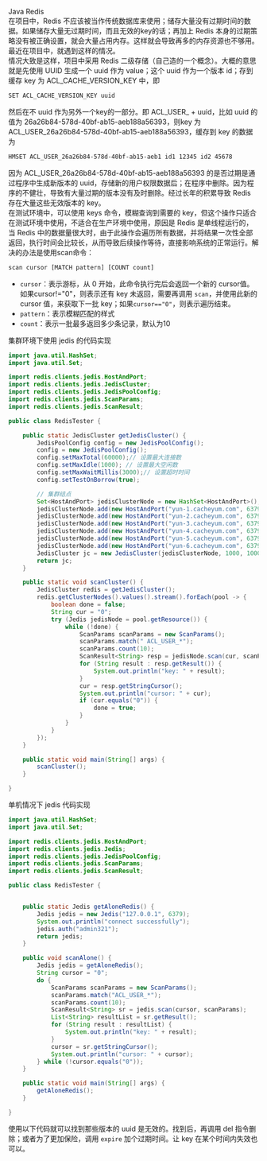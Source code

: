 Java Redis<br />在项目中，Redis 不应该被当作传统数据库来使用；储存大量没有过期时间的数据。如果储存大量无过期时间，而且无效的key的话；再加上 Redis 本身的过期策略没有被正确设置，就会大量占用内存。这样就会导致再多的内存资源也不够用。最近在项目中，就遇到这样的情况。<br />情况大致是这样，项目中采用 Redis 二级存储（自己造的一个概念）。大概的意思就是先使用 UUID 生成一个 uuid 作为 value；这个 uuid 作为一个版本 id；存到缓存 key 为 ACL_CACHE_VERSION_KEY 中，即
```bash
SET ACL_CACHE_VERSION_KEY uuid
```
然后在不 uuid 作为另外一个key的一部分。即 ACL_USER_ + uuid，比如 uuid 的值为 26a26b84-578d-40bf-ab15-aeb188a56393，则key 为ACL_USER_26a26b84-578d-40bf-ab15-aeb188a56393，缓存到 key 的数据为
```bash
HMSET ACL_USER_26a26b84-578d-40bf-ab15-aeb1 id1 12345 id2 45678
```
因为 ACL_USER_26a26b84-578d-40bf-ab15-aeb188a56393 的是否过期是通过程序中生成新版本的 uuid，存储新的用户权限数据后；在程序中删除。因为程序的不健壮，导致有大量过期的版本没有及时删除。经过长年的积累导致 Redis 存在大量这些无效版本的 key。<br />在测试环境中，可以使用 keys 命令，模糊查询到需要的 key，但这个操作只适合在测试环境中使用，不适合在生产环境中使用，原因是 Redis 是单线程运行的，当 Redis 中的数据量很大时，由于此操作会遍历所有数据，并将结果一次性全部返回，执行时间会比较长，从而导致后续操作等待，直接影响系统的正常运行。解决的办法是使用scan命令：
```bash
scan cursor [MATCH pattern] [COUNT count]
```

- `cursor`：表示游标，从 0 开始，此命令执行完后会返回一个新的 cursor值。如果cursor!="0"，则表示还有 key 未返回，需要再调用 `scan`，并使用此新的 cursor 值，来获取下一批 key；如果`cursor=="0"`，则表示遍历结束。
- `pattern`：表示模糊匹配的样式
- `count`：表示一批最多返回多少条记录，默认为10

集群环境下使用 jedis 的代码实现
```java
import java.util.HashSet;
import java.util.Set;

import redis.clients.jedis.HostAndPort;
import redis.clients.jedis.JedisCluster;
import redis.clients.jedis.JedisPoolConfig;
import redis.clients.jedis.ScanParams;
import redis.clients.jedis.ScanResult;

public class RedisTester {

    public static JedisCluster getJedisCluster() {
        JedisPoolConfig config = new JedisPoolConfig();
        config = new JedisPoolConfig();
        config.setMaxTotal(60000);// 设置最大连接数
        config.setMaxIdle(1000); // 设置最大空闲数
        config.setMaxWaitMillis(3000);// 设置超时时间
        config.setTestOnBorrow(true);

        // 集群结点
        Set<HostAndPort> jedisClusterNode = new HashSet<HostAndPort>();
        jedisClusterNode.add(new HostAndPort("yun-1.cacheyum.com", 6379));
        jedisClusterNode.add(new HostAndPort("yun-2.cacheyum.com", 6379));
        jedisClusterNode.add(new HostAndPort("yun-3.cacheyum.com", 6379));
        jedisClusterNode.add(new HostAndPort("yun-4.cacheyum.com", 6379));
        jedisClusterNode.add(new HostAndPort("yun-5.cacheyum.com", 6379));
        jedisClusterNode.add(new HostAndPort("yun-6.cacheyum.com", 6379));
        JedisCluster jc = new JedisCluster(jedisClusterNode, 1000, 1000, 1000, "admin321", config);
        return jc;
    }

    public static void scanCluster() {
        JedisCluster redis = getJedisCluster();
        redis.getClusterNodes().values().stream().forEach(pool -> {
            boolean done = false;
            String cur = "0";
            try (Jedis jedisNode = pool.getResource()) {
                while (!done) {
                    ScanParams scanParams = new ScanParams();
                    scanParams.match(" ACL_USER_*");
                    scanParams.count(10);
                    ScanResult<String> resp = jedisNode.scan(cur, scanParams);
                    for (String result : resp.getResult()) {
                        System.out.println("key: " + result);
                    }
                    cur = resp.getStringCursor();
                    System.out.println("cursor: " + cur);
                    if (cur.equals("0")) {
                        done = true;
                    }
                }
            }
        });
    }

    public static void main(String[] args) {
        scanCluster();
    }

}
```
单机情况下 jedis 代码实现
```java
import java.util.HashSet;
import java.util.Set;

import redis.clients.jedis.HostAndPort;
import redis.clients.jedis.Jedis;
import redis.clients.jedis.JedisPoolConfig;
import redis.clients.jedis.ScanParams;
import redis.clients.jedis.ScanResult;

public class RedisTester {


    public static Jedis getAloneRedis() {
        Jedis jedis = new Jedis("127.0.0.1", 6379);
        System.out.println("connect successfully");
        jedis.auth("admin321");
        return jedis;
    }

    public void scanAlone() {
        Jedis jedis = getAloneRedis();
        String cursor = "0";
        do {
            ScanParams scanParams = new ScanParams();
            scanParams.match("ACL_USER_*");
            scanParams.count(10);
            ScanResult<String> sr = jedis.scan(cursor, scanParams);
            List<String> resultList = sr.getResult();
            for (String result : resultList) {
                System.out.println("key: " + result);
            }
            cursor = sr.getStringCursor();
            System.out.println("cursor: " + cursor);
        } while (!cursor.equals("0"));
    }

    public static void main(String[] args) {
        getAloneRedis();
    }

}
```
使用以下代码就可以找到那些版本的 uuid 是无效的。找到后，再调用 del 指令删除；或者为了更加保险，调用 `expire` 加个过期时间。让 key 在某个时间内失效也可以。
